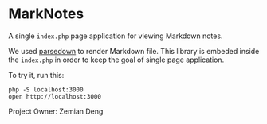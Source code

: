 # MarkNotes

A single `index.php` page application for viewing Markdown notes.

We used [parsedown](https://github.com/erusev/parsedown) to render Markdown file. This library 
is embeded inside the `index.php` in order to keep the goal of single page application.

To try it, run this:

	php -S localhost:3000
	open http://localhost:3000

Project Owner: Zemian Deng
